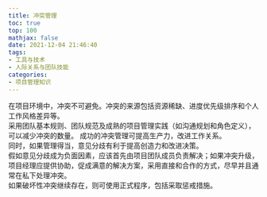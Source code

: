 ```yaml
---
title: 冲突管理
toc: true
top: 100
mathjax: false
date: 2021-12-04 21:46:40
tags:
- 工具与技术
- 人际关系与团队技能
categories:
- 项目管理知识
---
```

在项目环境中，冲突不可避免。冲突的来源包括资源稀缺、进度优先级排序和个人工作风格差异等。  
采用团队基本规则、团队规范及成熟的项目管理实践（如沟通规划和角色定义），可以减少冲突的数量。
成功的冲突管理可提高生产力，改进工作关系。  
同时，如果管理得当，意见分歧有利于提高创造力和改进决策。  
假如意见分歧成为负面因素，应该首先由项目团队成员负责解决；如果冲突升级，项目经理应提供协助，促成满意的解决方案，采用直接和合作的方式，尽早并且通常在私下处理冲突。  
如果破坏性冲突继续存在，则可使用正式程序，包括采取惩戒措施。
